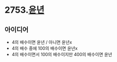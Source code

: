 # 2753.[윤년](https://www.acmicpc.net/problem/2753)  
  
## 아이디어  
* 4의 배수이면 윤년 / 아니면 윤년x  
* 4의 배수 중에 100의 배수이면 윤년x  
* 4의 배수이면서 100의 배수이지만 400의 배수이면 윤년  

